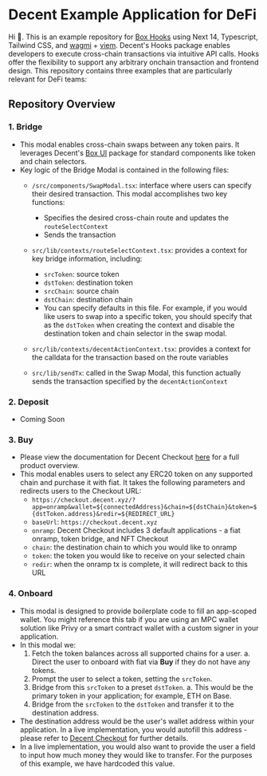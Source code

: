 # Decent Example Application for DeFi

Hi 👋. This is an example repository for [Box Hooks](https://docs.decent.xyz/docs/box-hooks) using Next 14, Typescript, Tailwind CSS, and [wagmi](https://wagmi.sh) + [viem](https://viem.sh). Decent's Hooks package enables developers to execute cross-chain transactions via intuitive API calls. Hooks offer the flexibility to support any arbitrary onchain transaction and frontend design. This repository contains three examples that are particularly relevant for DeFi teams:

## Repository Overview

### 1. Bridge
- This modal enables cross-chain swaps between any token pairs. It leverages Decent's [Box UI](https://docs.decent.xyz/docs/box-ui) package for standard components like token and chain selectors.
- Key logic of the Bridge Modal is contained in the following files:
  - `/src/components/SwapModal.tsx`: interface where users can specify their desired transaction. This modal accomplishes two key functions:
    - Specifies the desired cross-chain route and updates the `routeSelectContext`
    - Sends the transaction

  - `src/lib/contexts/routeSelectContext.tsx`: provides a context for key bridge information, including:
    - `srcToken`: source token
    - `dstToken`: destination token
    - `srcChain`: source chain
    - `dstChain`: destination chain
    - You can specify defaults in this file. For example, if you would like users to swap into a specific token, you should specify that as the `dstToken` when creating the context and disable the destination token and chain selector in the swap modal.

  - `src/lib/contexts/decentActionContext.tsx`: provides a context for the calldata for the transaction based on the route variables
  - `src/lib/sendTx`: called in the Swap Modal, this function actually sends the transaction specified by the `decentActionContext`

### 2. Deposit
- Coming Soon

### 3. Buy
- Please view the documentation for Decent Checkout [here]('https://decentxyz.notion.site/Decent-Checkout-Documentation-2c2904c465e445a2ab52e38807720141') for a full product overview.
- This modal enables users to select any ERC20 token on any supported chain and purchase it with fiat. It takes the following parameters and redirects users to the Checkout URL:
  - `https://checkout.decent.xyz/?app=onramp&wallet=${connectedAddress}&chain=${dstChain}&token=${dstToken.address}&redir=${REDIRECT_URL}`
  - `baseUrl`: `https://checkout.decent.xyz`
  - `onramp`: Decent Checkout includes 3 default applications - a fiat onramp, token bridge, and NFT Checkout
  - `chain`: the destination chain to which you would like to onramp
  - `token`: the token you would like to receive on your selected chain
  - `redir`: when the onramp tx is complete, it will redirect back to this URL

### 4. Onboard
- This modal is designed to provide boilerplate code to fill an app-scoped wallet. You might reference this tab if you are using an MPC wallet solution like Privy or a smart contract wallet with a custom signer in your application.
- In this modal we:
  1. Fetch the token balances across all supported chains for a user.
     a. Direct the user to onboard with fiat via **Buy** if they do not have any tokens.
  2. Prompt the user to select a token, setting the `srcToken`.
  3. Bridge from this `srcToken` to a preset `dstToken`.
     a. This would be the primary token in your application; for example, ETH on Base.
  4. Bridge from the `srcToken` to the `dstToken` and transfer it to the destination address.
- The destination address would be the user's wallet address within your application. In a live implementation, you would autofill this address - please refer to [Decent Checkout]('https://decentxyz.notion.site/Decent-Checkout-Documentation-2c2904c465e445a2ab52e38807720141') for further details.
- In a live implementation, you would also want to provide the user a field to input how much money they would like to transfer. For the purposes of this example, we have hardcoded this value.
